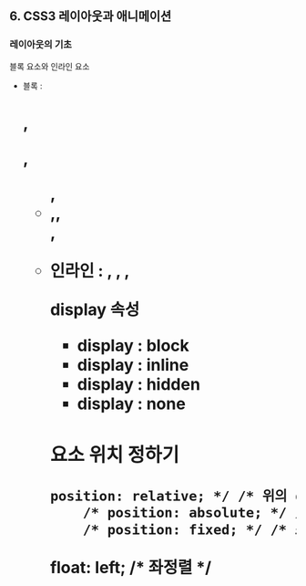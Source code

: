 ## 6. CSS3 레이아웃과 애니메이션

### 레이아웃의 기초

블록 요소와 인라인 요소

- 블록 : <h1>,<p>,<ul>,<li>,<table>,<div>,<form>
- 인라인 : <a>, <img>, <span>, <br>

display 속성

- display : block
- display : inline
- display : hidden
- display : none

### 요소 위치 정하기

```html
position: relative; */ /* 위의 div를 기준으로 움직임 */
	/* position: absolute; */ /* 이 div를 담고 있는 body를 기준으로 움직임 */
	/* position: fixed; */ /* 스크롤해도 정해진 위치에 고정 */
```

float: left; /* 좌정렬 */